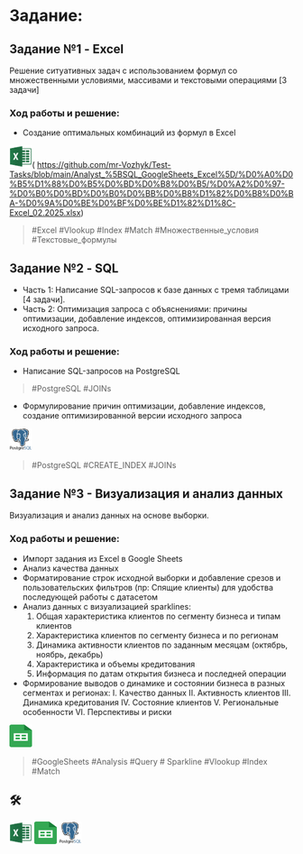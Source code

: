 # Задание:

## Задание №1 - Excel

Решение ситуативных задач с использованием формул со множественными условиями, массивами и текстовыми операциями [3 задачи]

### Ход работы и решение:

- Создание оптимальных комбинаций из формул в Excel

<img src="https://github.com/mr-Vozhyk/Bio-icon/blob/main/13_Excel.svg"    title="Excel"  alt="Решение (Excel)"  width="40" height="40"/>(
https://github.com/mr-Vozhyk/Test-Tasks/blob/main/Analyst_%5BSQL_GoogleSheets_Excel%5D/%D0%A0%D0%B5%D1%88%D0%B5%D0%BD%D0%B8%D0%B5/%D0%A2%D0%97-%D0%B0%D0%BD%D0%B0%D0%BB%D0%B8%D1%82%D0%B8%D0%BA-%D0%9A%D0%BE%D0%BF%D0%BE%D1%82%D1%8C-Excel_02.2025.xlsx)

> #Excel #Vlookup #Index #Match #Множественные_условия #Текстовые_формулы


## Задание №2 - SQL

- Часть 1: Написание SQL-запросов к базе данных с тремя таблицами [4 задачи]. 
- Часть 2: Оптимизация запроса с объяснениями: причины оптимизации, добавление индексов, оптимизированная версия исходного запроса.

### Ход работы и решение:

- Написание SQL-запросов на PostgreSQL

> #PostgreSQL #JOINs

- Формулирование причин оптимизации, добавление индексов, создание оптимизированной версии исходного запроса

[<img src="https://github.com/mr-Vozhyk/Bio-icon/blob/main/1_PostgreSQL.svg"         title="Решение (SQL)"      alt="PostgreSQL"     width="40" height="40"/>](
https://github.com/mr-Vozhyk/Test-Tasks/blob/main/Analyst_%5BSQL_GoogleSheets_Excel%5D/%D0%A0%D0%B5%D1%88%D0%B5%D0%BD%D0%B8%D0%B5/%D0%A2%D0%97-%D0%B0%D0%BD%D0%B0%D0%BB%D0%B8%D1%82%D0%B8%D0%BA-%D0%9A%D0%BE%D0%BF%D0%BE%D1%82%D1%8C-SQL_02.2025.docx)

> #PostgreSQL #CREATE_INDEX #JOINs

## Задание №3 - Визуализация и анализ данных

Визуализация и анализ данных на основе выборки.

### Ход работы и решение:

- Импорт задания из Excel в Google Sheets
- Анализ качества данных
- Форматирование строк исходной выборки и добавление срезов и пользовательских фильтров (пр: Спящие клиенты) для удобства последующей работы с датасетом
- Анализ данных с визуализацией sparklines:
	1. Общая характеристика клиентов по сегменту бизнеса и типам клиентов
	2. Характеристика клиентов по сегменту бизнеса и по регионам
	3. Динамика активности клиентов по заданным месяцам (октябрь, ноябрь, декабрь)
	4. Характеристика и объемы кредитования
	5. Информация по датам открытия бизнеса и последней операции
- Формирование выводов о динамике и состоянии бизнеса в разных сегментах и регионах:
	I. Качество данных
	II. Активность клиентов
	III. Динамика кредитования
	IV. Состояние клиентов
	V. Региональные особенности
	VI. Перспективы и риски

[<img src="https://github.com/mr-Vozhyk/Bio-icon/blob/main/14_Google%20Sheets.svg"  title="Решение визуализация и анализ (Google Sheets)"  alt="Google Sheets"  width="40" height="40"/>](
https://docs.google.com/spreadsheets/d/13FS2-bFJSBpFmxSemDGJdAPd5YC8oiWXaCURHecBA8c/edit?usp=sharing)

> #GoogleSheets #Analysis #Query # Sparkline #Vlookup #Index #Match 

## :hammer_and_wrench:  
<img src="https://github.com/mr-Vozhyk/Bio-icon/blob/main/13_Excel.svg"    title="Excel"  alt="Excel" width="40" height="40"/> <img src="https://github.com/mr-Vozhyk/Bio-icon/blob/main/14_Google%20Sheets.svg"  title="Google Sheets"  alt="Google Sheets"  width="40" height="40"/> <img src="https://github.com/mr-Vozhyk/Bio-icon/blob/main/1_PostgreSQL.svg"         title="PostgreSQL"      alt="PostgreSQL"     width="40" height="40"/>



